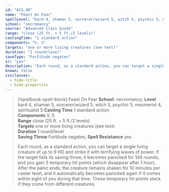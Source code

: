 ```yaml
---
id: "ACG_48"
name: "Feast On Fear"
spellLevel: "bard 4, shaman 5, sorcerer/wizard 5, witch 5, psychic 5, mesmerist 4, spiritualist 5"
school: "necromancy"
source: "Advanced Class Guide"
range: "close (25 ft. + 5 ft./2 levels)"
castingTime: "1 standard action"
components: "V, S"
targets: "one or more living creatures (see text)"
duration: "1 round/level"
saveType: "Fortitude negates"
sr: "yes"
description: "Each round, as a standard action, you can target a single living creature of up to 9 HD and strike it with terrifying waves of power. If the target fails its saving throw,  it becomes panicked for 1d4 rounds, and you gain 5 temporary hit points (which disappear after 1 hour). After the panic ends, the creature remains shaken for 10 minutes per caster level, and it automatically becomes panicked again if it comes within sight of you during that time.  These temporary hit points stack if they come from different creatures."
known: false
cssclasses:
  - hide-title
  - hide-properties
---
```


> [!spellbook-spell-block] Feast On Fear
> **School:** necromancy; **Level** bard 4, shaman 5, sorcerer/wizard 5, witch 5, psychic 5, mesmerist 4, spiritualist 5
> **Casting Time** 1 standard action  
> **Components** V, S  
> **Range** close (25 ft. + 5 ft./2 levels)  
> **Targets** one or more living creatures (see text)  
> **Duration** 1 round/level  
> **Saving Throw** Fortitude negates; **Spell Resistance** yes
> 
> Each round, as a standard action, you can target a single living creature of up to 9 HD and strike it with terrifying waves of power. If the target fails its saving throw,  it becomes panicked for 1d4 rounds, and you gain 5 temporary hit points (which disappear after 1 hour). After the panic ends, the creature remains shaken for 10 minutes per caster level, and it automatically becomes panicked again if it comes within sight of you during that time.  These temporary hit points stack if they come from different creatures.